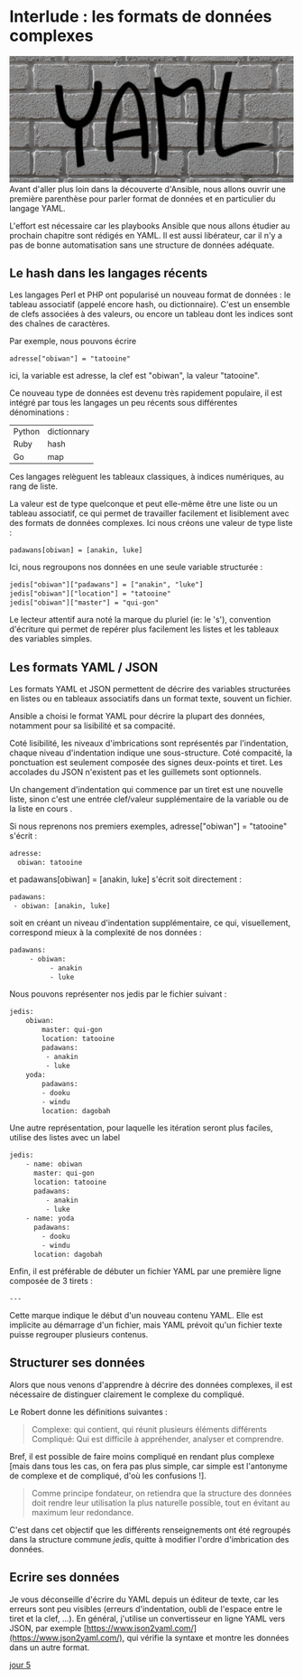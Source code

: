 
# Interlude  : les formats de données complexes 
![enter image description here](https://github.com/PJO2/Ansible-for-network-guys/raw/master/images/YAML%20brick.png)
Avant d'aller plus loin dans la découverte d'Ansible, nous allons ouvrir une première parenthèse pour parler format de données et en particulier du langage YAML.

L'effort est nécessaire car les playbooks Ansible que nous allons étudier au prochain chapitre sont rédigés en YAML. Il est aussi libérateur, car il n'y a pas de bonne automatisation sans une structure de données adéquate.


## Le hash dans les langages récents

Les langages Perl et PHP ont popularisé un nouveau format de données : le tableau associatif (appelé encore hash, ou dictionnaire). C'est un ensemble de clefs associées à des valeurs, ou encore un tableau dont les indices sont des chaînes de caractères.

Par exemple, nous pouvons écrire

    adresse["obiwan"] = "tatooine"

ici, la variable est adresse, la clef est "obiwan", la valeur "tatooine". 


Ce nouveau type de données est devenu très rapidement populaire, il est intégré par tous les langages un peu récents sous différentes dénominations :

|  |  |
|--|--|
|Python  | dictionnary |
|Ruby| hash|
|Go|map|

Ces langages relèguent les tableaux classiques, à indices numériques, au rang de liste.

La valeur est de type quelconque et peut elle-même être une liste ou un tableau associatif, ce qui permet de travailler facilement et lisiblement avec des formats de données complexes.
Ici nous créons une valeur de type liste :

    padawans[obiwan] = [anakin, luke]

Ici, nous regroupons nos données en une seule variable structurée  :

    jedis["obiwan"]["padawans"] = ["anakin", "luke"]
    jedis["obiwan"]["location"] = "tatooine"
    jedis["obiwan"]["master"] = "qui-gon"

Le lecteur attentif aura noté la marque du pluriel (ie: le 's'), convention d'écriture qui permet de repérer plus facilement les listes et les tableaux des variables simples.
 

## Les formats YAML / JSON

Les formats YAML et JSON permettent de décrire des variables structurées en listes ou en tableaux associatifs dans un format texte, souvent un fichier.

Ansible a choisi le format YAML pour décrire la plupart des données, notamment pour sa lisibilité et sa compacité. 

Coté lisibilité, les niveaux d'imbrications sont représentés par l'indentation, chaque niveau d'indentation indique une sous-structure. Coté compacité,  la ponctuation est seulement composée des signes deux-points et tiret. Les accolades du JSON n'existent pas et les guillemets sont  optionnels.

Un changement d'indentation qui commence par un tiret est une nouvelle liste, sinon c'est une entrée clef/valeur supplémentaire de la variable ou de la liste en cours . 

Si nous reprenons nos premiers exemples, 
adresse["obiwan"] = "tatooine" s'écrit  : 

    adresse:
      obiwan: tatooine

 et padawans[obiwan] = [anakin, luke] s'écrit soit directement :
  

    padawans:
     - obiwan: [anakin, luke]

soit en créant un niveau d'indentation supplémentaire, ce qui, visuellement, correspond mieux à la complexité de nos données :

    padawans:
         - obiwan: 
              - anakin
              - luke


Nous pouvons représenter nos jedis par le fichier suivant :

    jedis:
        obiwan:
            master: qui-gon
            location: tatooine
            padawans:
             - anakin
             - luke
        yoda:
            padawans:
            - dooku
            - windu
            location: dagobah

Une autre représentation, pour laquelle les itération seront plus faciles,  utilise des listes  avec un label 

    jedis:
        - name: obiwan
          master: qui-gon
          location: tatooine
          padawans:
             - anakin
             - luke
        - name: yoda
          padawans:
            - dooku
            - windu
          location: dagobah

Enfin, il est préférable de débuter un fichier YAML par une première ligne composée de 3 tirets :

    ---
    
Cette marque indique le début d'un nouveau contenu YAML. Elle est implicite au démarrage d'un fichier, mais YAML prévoit qu'un fichier texte puisse regrouper plusieurs contenus.
 

## Structurer ses données

Alors que nous venons d'apprendre à décrire des données complexes, il est nécessaire de distinguer clairement le complexe du compliqué.

Le Robert donne les définitions suivantes :
> Complexe: qui contient, qui réunit plusieurs éléments différents
> Compliqué:   Qui est difficile à appréhender, analyser et comprendre. 

Bref, il est possible de faire moins compliqué en rendant plus complexe [mais dans tous les cas, on fera pas plus simple, car simple est l'antonyme de complexe et de compliqué, d'où les confusions !]. 

> Comme principe fondateur, on retiendra que la structure des données doit rendre leur utilisation la plus naturelle possible, tout en évitant au maximum leur redondance.

C'est dans cet objectif que les différents renseignements ont été regroupés dans la structure commune *jedis*, quitte à modifier l'ordre d'imbrication des données.


## Ecrire ses données 

Je vous déconseille d'écrire du YAML depuis un éditeur de texte, car les erreurs sont peu visibles (erreurs d'indentation,  oubli de l'espace entre le tiret et la clef, ...). En général, j'utilise un convertisseur en ligne YAML vers JSON, par exemple [https://www.json2yaml.com/](https://www.json2yaml.com/), qui vérifie la syntaxe et montre les données dans un autre format.

[jour 5](day_05.md)






<!--stackedit_data:
eyJoaXN0b3J5IjpbLTg1OTk2MzAxMiwxODQ5NzU3NjAsMTMxMT
MzNzI5MiwxMjcxODQzMDAzLC0xNjE0MTc0OTU3LC0zOTM2NTE5
ODAsMTAwODI3MDM0NCwtMTU4NjQ2MDc2MCwxNDAzODA4MDYsMj
E0NTU0NjY1MCwtOTQ5OTA5MDY3LC05NjE3MzU2MTAsOTcxNjM1
ODA3LC0xOTM2NjgzMTUsLTExOTM2NDU4MywtMTc0NDg5MjgyMC
wtMTAxMzA3NjgxNSwtMTMxMjM1NDI4OSwxNzUxNTk4NzAsLTEz
OTY0MzU2MV19
-->